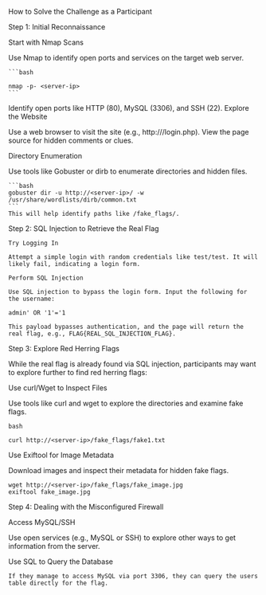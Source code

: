 How to Solve the Challenge as a Participant

Step 1: Initial Reconnaissance

Start with Nmap Scans

Use Nmap to identify open ports and services on the target web server.

    ```bash

    nmap -p- <server-ip>
    ```
Identify open ports like HTTP (80), MySQL (3306), and SSH (22).
Explore the Website

Use a web browser to visit the site (e.g., http://<server-ip>/login.php). View the page source for hidden comments or clues.

Directory Enumeration

Use tools like Gobuster or dirb to enumerate directories and hidden files.


    ```bash
    gobuster dir -u http://<server-ip>/ -w /usr/share/wordlists/dirb/common.txt
    ```
    This will help identify paths like /fake_flags/.

Step 2: SQL Injection to Retrieve the Real Flag

    Try Logging In

    Attempt a simple login with random credentials like test/test. It will likely fail, indicating a login form.

    Perform SQL Injection

    Use SQL injection to bypass the login form. Input the following for the username:

    admin' OR '1'='1

    This payload bypasses authentication, and the page will return the real flag, e.g., FLAG{REAL_SQL_INJECTION_FLAG}.

Step 3: Explore Red Herring Flags

While the real flag is already found via SQL injection, participants may want to explore further to find red herring flags:

Use curl/Wget to Inspect Files

Use tools like curl and wget to explore the directories and examine fake flags.

    bash

    curl http://<server-ip>/fake_flags/fake1.txt

Use Exiftool for Image Metadata

Download images and inspect their metadata for hidden fake flags.

    wget http://<server-ip>/fake_flags/fake_image.jpg
    exiftool fake_image.jpg

Step 4: Dealing with the Misconfigured Firewall

  Access MySQL/SSH

  Use open services (e.g., MySQL or SSH) to explore other ways to get information from the server.

  Use SQL to Query the Database

    If they manage to access MySQL via port 3306, they can query the users table directly for the flag.
